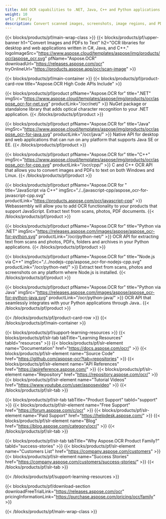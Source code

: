 ```yaml
---
title: Add OCR capabilities to .NET, Java, C++ and Python applications
weight: 10
url: /family
description: Convert scanned images, screenshots, image regions, and PDF files to text in .NET, Java, C++, and Python applications using native OCR APIs.
---
```


{{< blocks/products/pf/main-wrap-class >}}
{{< blocks/products/pf/upper-banner h1="Convert Images and PDFs to Text" h2="OCR libraries for desktop and web applications written in C#, Java, and C++." logoImageSrc="https://www.aspose.cloud/templates/aspose/img/products/ocr/aspose_ocr.svg" pfName="Aspose.OCR" downloadUrl="https://releases.aspose.com/ocr" tryOnlineUrl="https://products.aspose.app/ocr/scan-image" >}}

{{< blocks/products/pf/main-container >}}
{{< blocks/products/pf/product-card-row title="Aspose.OCR High Code APIs Include" >}}

{{< blocks/products/pf/product pfName="Aspose.OCR for" title=".NET" imgSrc="https://www.aspose.cloud/templates/aspose/img/products/ocr/aspose_ocr-for-net.svg" productLink="/ocr/net/" >}}
NuGet package or standalone library that adds optical character recognition to your .NET application.
{{< /blocks/products/pf/product >}}

{{< blocks/products/pf/product pfName="Aspose.OCR for" title="Java" imgSrc="https://www.aspose.cloud/templates/aspose/img/products/ocr/aspose_ocr-for-java.svg" productLink="/ocr/java/" >}}
Native API for desktop and web applications that can run on any platform that supports Java SE or EE.
{{< /blocks/products/pf/product >}}

{{< blocks/products/pf/product pfName="Aspose.OCR for" title="C++" imgSrc="https://www.aspose.cloud/templates/aspose/img/products/ocr/aspose_ocr-for-cpp.svg" productLink="/ocr/cpp/" >}}
C and C++ OCR API that allows you to convert images and PDFs to text on both Windows and Linux.
{{< /blocks/products/pf/product >}}

{{< blocks/products/pf/product pfName="Aspose.OCR for " title="JavaScript via C++" imgSrc="./../javascript-cpp/aspose_ocr-for-javascript-cpp.svg" productLink="https://products.aspose.com/ocr/javascript-cpp" >}}
Webassembly will allow you to add OCR functionality to your products that support JavaScript. Extract text from scans, photos, PDF documents. 
{{< /blocks/products/pf/product >}}

{{< blocks/products/pf/product pfName="Aspose.OCR for" title="Python via .NET" imgSrc="https://releases.aspose.com/images/aspose/aspose_ocr-for-python.svg" productLink="/ocr/python-net/" >}}
OCR API for extracting text from scans and photos, PDFs, folders and archives in your Python applications.
{{< /blocks/products/pf/product >}}

{{< blocks/products/pf/product pfName="Aspose.OCR for" title="Node.js via C++" imgSrc="./../nodejs-cpp/aspose_ocr-for-nodejs-cpp.svg" productLink="/ocr/python-net/" >}}
Extract text from scans, photos and screenshots on any platform where Node.js is installed.
{{< /blocks/products/pf/product >}}

{{< blocks/products/pf/product pfName="Aspose.OCR for" title="Python via Java" imgSrc="https://releases.aspose.com/images/aspose/aspose_ocr-for-python-java.svg" productLink="/ocr/python-java/" >}}
OCR API that seamlessly integrates with your Python applications through Java..
{{< /blocks/products/pf/product >}}

{{< /blocks/products/pf/product-card-row >}}
{{< /blocks/products/pf/main-container >}}

{{< blocks/products/pf/support-learning-resources >}}
{{< blocks/products/pf/slr-tab tabTitle="Learning Resources" tabId="resources" >}}
{{< blocks/products/pf/slr-element name="Documentation" href="https://docs.aspose.com/ocr/" >}}
{{< blocks/products/pf/slr-element name="Source Code" href="https://github.com/aspose-ocr?tab=repositories" >}}
{{< blocks/products/pf/slr-element name="API References" href="https://apireference.aspose.com/" >}}
{{< blocks/products/pf/slr-element name="Repository" href="https://repository.aspose.com/ocr/" >}}
{{< blocks/products/pf/slr-element name="Tutorial Videos" href="https://www.youtube.com/user/asposevideo" >}}
{{< /blocks/products/pf/slr-tab >}}

{{< blocks/products/pf/slr-tab tabTitle="Product Support" tabId="support" >}}
{{< blocks/products/pf/slr-element name="Free Support" href="https://forum.aspose.com/c/ocr" >}}
{{< blocks/products/pf/slr-element name="Paid Support" href="https://helpdesk.aspose.com/" >}}
{{< blocks/products/pf/slr-element name="Blog" href="https://blog.aspose.com/category/ocr/" >}}
{{< /blocks/products/pf/slr-tab >}}

{{< blocks/products/pf/slr-tab tabTitle="Why Aspose.OCR Product Family?" tabId="success-stories" >}}
{{< blocks/products/pf/slr-element name="Customers List" href="https://company.aspose.com/customers" >}}
{{< blocks/products/pf/slr-element name="Success Stories" href="https://company.aspose.com/customers/success-stories/" >}}
{{< /blocks/products/pf/slr-tab >}}

{{< /blocks/products/pf/support-learning-resources >}}

{{< blocks/products/pf/download-section downloadFreeTrialLink="https://releases.aspose.com/ocr" pricingInformationLink="https://purchase.aspose.com/pricing/ocr/family" >}}

{{< /blocks/products/pf/main-wrap-class >}}
